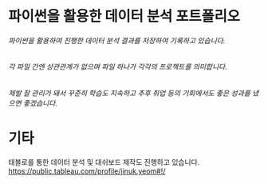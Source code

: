 # 파이썬을 활용한 데이터 분석 포트폴리오

###### 파이썬을 활용하여 진행한 데이터 분석 결과를 저장하여 기록하고 있습니다.
###### 각 파일 간엔 상관관계가 없으며 파일 하나가 각각의 프로젝트를 의미합니다.
###### 제발 잘 관리가 돼서 꾸준히 학습도 지속하고 추후 취업 등의 기회에서도 좋은 성과를 냈으면 좋겠습니다.



# 기타

태블로를 통한 데이터 분석 및 대쉬보드 제작도 진행하고 있습니다.
https://public.tableau.com/profile/jinuk.yeom#!/
